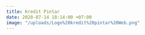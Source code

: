 ```yaml
---
title: Kredit Pintar
date: 2020-07-14 18:14:00 +07:00
image: "/uploads/Logo%20kredit%20pintar%20Web.png"
---
```


